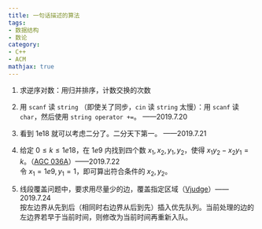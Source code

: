 ```yaml
---
title: 一句话描述的算法
tags:
- 数据结构
- 数论
category:
- C++
- ACM
mathjax: true
---
```


1. 求逆序对数：用归并排序，计数交换的次数

2. 用 `scanf` 读 `string` （即使关了同步，`cin` 读 `string` 太慢）：用 `scanf` 读 `char`，然后使用 `string operator +=`。 ——2019.7.20

3. 看到 1e18 就可以考虑二分了。二分天下第一。 ——2019.7.21

4. 给定 $0 \leq k \leq 1e18$，在 $1e9$ 内找到四个数 $x_1, x_2, y_1, y_2$，使得 $x_1 y_2 - x_2 y_1 = k$。（[AGC 036A](https://atcoder.jp/contests/agc036/tasks/agc036_a)）——2019.7.22  
令 $x_1=1e9, y_1=1$，即可算出符合条件的 $x_2, y_2$。

5. 线段覆盖问题中，要求用尽量少的边，覆盖指定区域（[Vjudge](https://vjudge.net/contest/313799#problem/E)）——2019.7.24  
按左边界从先到后（相同时右边界从后到先）插入优先队列。当前处理的边的左边界若早于当前时间，则修改为当前时间再重新入队。
